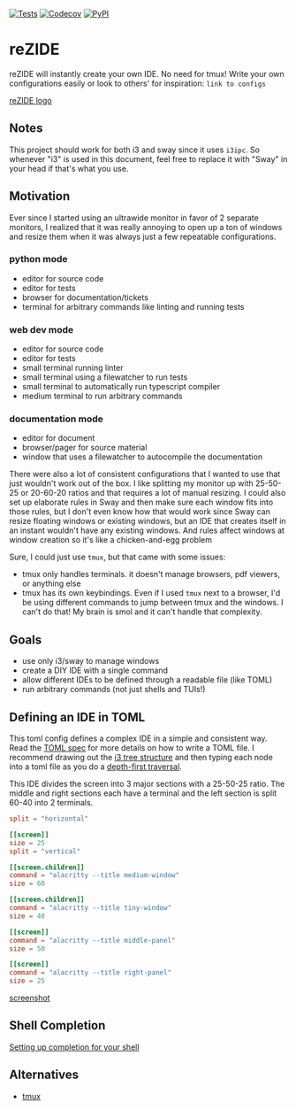 [![Tests](https://github.com/abstractlyZach/reZIDE/workflows/Tests/badge.svg)](https://github.com/abstractlyZach/reZIDE/actions?workflow=Tests)
[![Codecov](https://codecov.io/gh/abstractlyZach/reZIDE/branch/main/graph/badge.svg)](https://codecov.io/gh/abstractlyZach/reZIDE)
[![PyPI](https://img.shields.io/pypi/v/reZIDE.svg)](https://pypi.org/project/reZIDE/)

# reZIDE
reZIDE will instantly create your own IDE. No need for tmux! Write your own
configurations easily or look to others' for inspiration: `link to configs`

[reZIDE logo](docs/reZIDE.png)

## Notes
This project should work for both i3 and sway since it uses `i3ipc`. So whenever "i3" is used in this document, feel
free to replace it with "Sway" in your head if that's what you use.

## Motivation
Ever since I started using an ultrawide monitor in favor of 2 separate monitors, I realized
that it was really annoying to open up a ton of windows and resize them when it was always
just a few repeatable configurations.

### python mode
* editor for source code
* editor for tests
* browser for documentation/tickets
* terminal for arbitrary commands like linting and running tests

### web dev mode
* editor for source code
* editor for tests
* small terminal running linter
* small terminal using a filewatcher to run tests
* small terminal to automatically run typescript compiler
* medium terminal to run arbitrary commands

### documentation mode
* editor for document
* browser/pager for source material
* window that uses a filewatcher to autocompile the documentation

There were also a lot of consistent configurations that I wanted to use that just wouldn't
work out of the box. I like splitting my monitor up with 25-50-25 or 20-60-20 ratios and
that requires a lot of manual resizing. I could also set up elaborate rules in Sway and
then make sure each window fits into those rules, but I don't even know how that would work
since Sway can resize floating windows or existing windows, but an IDE that creates itself
in an instant wouldn't have any existing windows. And rules affect windows at window creation
so it's like a chicken-and-egg problem


Sure, I could just use `tmux`, but that came with some issues:
* tmux only handles terminals. it doesn't manage browsers, pdf viewers, or anything else
* tmux has its own keybindings. Even if I used `tmux` next to a browser, I'd be using different commands to jump between tmux and the windows. I can't do that! My brain is smol and it can't handle that complexity.

## Goals
* use only i3/sway to manage windows
* create a DIY IDE with a single command
* allow different IDEs to be defined through a readable file (like TOML)
* run arbitrary commands (not just shells and TUIs!)

## Defining an IDE in TOML
This toml config defines a complex IDE in a simple and consistent way. Read the [TOML spec](https://toml.io/en/v1.0.0#array-of-tables)
for more details on how to write a TOML file. I recommend drawing out the [i3 tree structure](https://i3wm.org/docs/userguide.html#_tree)
and then typing each node into a toml file as you do a [depth-first traversal](https://en.wikipedia.org/wiki/Depth-first_search).

This IDE divides the screen into 3 major sections with a 25-50-25 ratio. The middle and right sections each have
a terminal and the left section is split 60-40 into 2 terminals.

```toml
split = "horizontal"

[[screen]]
size = 25
split = "vertical"

[[screen.children]]
command = "alacritty --title medium-window"
size = 60

[[screen.children]]
command = "alacritty --title tiny-window"
size = 40

[[screen]]
command = "alacritty --title middle-panel"
size = 50

[[screen]]
command = "alacritty --title right-panel"
size = 25
```

[screenshot](screenshots/early_magic_tile.png)

## Shell Completion
[Setting up completion for your shell](completions)


## Alternatives
* [tmux](https://github.com/tmux/tmux)
